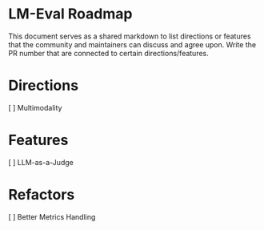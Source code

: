 # LM-Eval Roadmap

This document serves as a shared markdown to list directions or features that 
the community and maintainers can discuss and agree upon. Write the PR number 
that are connected to certain directions/features.

# Directions

[ ] Multimodality

# Features 

[ ] LLM-as-a-Judge

# Refactors

[ ] Better Metrics Handling
